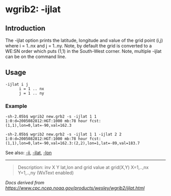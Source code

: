 # wgrib2: -ijlat

## Introduction

The -ijlat option prints the latitude, longitude and
value of the grid point (i,j) where i = 1..nx and j = 1..ny. Note,
by default the grid is converted to a WE:SN order which puts (1,1)
in the South-West corner. Note, multiple -ijlat can be on the command line.

## Usage

```
-ijlat i j
      i = 1 .. nx
      j = 1 .. ny
```

### Example

```
-sh-2.05b$ wgrib2 new.grb2 -s -ijlat 1 1
1:0:d=2005082812:HGT:1000 mb:78 hour fcst:(1,1),lon=0,lat=-90,val=162.3

-sh-2.05b$ wgrib2 new.grb2 -s -ijlat 1 1 -ijlat 2 2
1:0:d=2005082812:HGT:1000 mb:78 hour fcst:(1,1),lon=0,lat=-90,val=162.3:(2,2),lon=1,lat=-89,val=183.7

```

See also: [-ij](./ij.md), [-ilat](./ilat.md), [-lon](./lon.md)

---

> Description: inv X Y lat,lon and grid value at grid(X,Y) X=1,..,nx Y=1,..,ny (WxText enabled)

_Docs derived from <https://www.cpc.ncep.noaa.gov/products/wesley/wgrib2/ijlat.html>_
